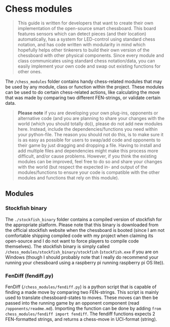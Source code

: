 # Chess modules

> This guide is written for developers that want to create their own implementation of the open-source smart chessboard. This board features sensors which can detect pieces (and their location) automatically, has a system for LED-control using standard chess notation, and has code written with modularity in mind which hopefully helps other tinkerers to build their own version of the chessboard with other physical components. Since every module and class communicates using standard chess notation/data, you can easily implement your own code and swap out existing functions for other ones.

The `/chess_modules` folder contains handy chess-related modules that may be used by any module, class or function within the project. These modules can be used to do certain chess-related actions, like calculating the move that was made by comparing two different FEN-strings, or validate certain data. 

> **Please note** if you are developing your own plug-ins, opponents or alternative code (and you are planning to share your changes with the world (which you should totally do)), please do not add new modules here. Instead, include the dependencies/functions you need within your python-file. The reason you should not do this, is to make sure it is as easy as possible for users to swap/add code and opponents to their game by just dragging and dropping a file. Having to install and add multiple files and dependencies might make this process more difficult, and/or cause problems. However, if you think the existing modules can be improved, feel free to do so and share your changes with the world (but respect the expected in- and output of the modules/functions to ensure your code is compatible with the other modules and functions that rely on this module).

## Modules

### Stockfish binary
The `./stockfish_binary` folder contains a compiled version of stockfish for the appropriate platform. Please note that this binary is downloaded from the official stockfish website when the chessboard is booted (since I am not comfortable shipping compiled code with my project when claiming its open-source and I do not want to force players to compile code themselves). The stockfish binary is simply called `/chess_modules/stockfish_binary/stockfish` (`stockfish.exe` if you are on Windows (though I should probably note that I really do recommend your running your chessboard using a raspberry pi running raspberry pi OS lite)). 

### FenDiff (fendiff.py)
FenDiff (`/chess_modules/fendiff.py`) is a python script that is capable of finding a made move by comparing two FEN-strings. This script is mainly used to translate chessboard-states to moves. These moves can then be passed into the running game by an opponent component (read `/opponents/readme.md`). Importing the function can be done by adding `from chess_modules/fendiff import fendiff`. The fendiff functions expects 2 FEN-formatted strings, and returns a chess-move in UCI-format (string). 

